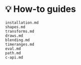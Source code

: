 # 💡 How-to guides

```{toctree}
installation.md
shapes.md
transforms.md
draws.md
blending.md
timeranges.md
eval.md
path.md
c-api.md
```
